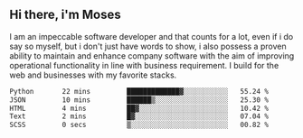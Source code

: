 ## Hi there, i'm Moses

I am an impeccable software developer and that counts for a lot, even if i do say so myself, but i don't just have words to show, i also possess a proven ability to maintain and enhance company software with the aim of improving operational functionality in line with business requirement. I build for the web and businesses with my favorite stacks.
<!--START_SECTION:waka-->

```txt
Python       22 mins         █████████████▓░░░░░░░░░░░   55.24 %
JSON         10 mins         ██████▒░░░░░░░░░░░░░░░░░░   25.30 %
HTML         4 mins          ██▓░░░░░░░░░░░░░░░░░░░░░░   10.42 %
Text         2 mins          █▓░░░░░░░░░░░░░░░░░░░░░░░   07.04 %
SCSS         0 secs          ▒░░░░░░░░░░░░░░░░░░░░░░░░   00.82 %
```

<!--END_SECTION:waka-->

